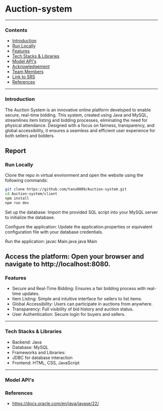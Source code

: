 # **Auction-system**

---
### **Contents**
- [Introduction](#Introduction)
- [Run Locally](#Run-Locally)
- [Features](#Features)
- [Tech Stacks & Libraries](#Tech-Stacks-&-Libraries)
- [Model API's](#Model-API's)
- [Acknowledgement](#Acknowledgement)
- [Team Members](#Team-Members)
- [Link to SRS](#Link-to-SRS)
- [References](#References)

---
### **Introduction**

The Auction System is an innovative online platform developed to enable secure, real-time bidding. This system, created using Java and MySQL, streamlines item listing and bidding processes, eliminating the need for physical attendance. Designed with a focus on fairness, transparency, and global accessibility, it ensures a seamless and efficient user experience for both sellers and bidders.

Report
---
### **Run Locally**
Clone the repo in virtual environment and open the website using the following commands:
```bash
git clone https://github.com/tanu0009/Auction-system.git
cd Auction-system/client
npm install
npm run dev
```
Set up the database:
Import the provided SQL script into your MySQL server to initialize the database.

Configure the application:
Update the application.properties or equivalent configuration file with your database credentials.

Run the application:
javac Main.java
java Main

Access the platform:
Open your browser and navigate to http://localhost:8080.
---

### **Features**
- Secure and Real-Time Bidding: Ensures a fair bidding process with real-time updates.
- Item Listing: Simple and intuitive interface for sellers to list items.
- Global Accessibility: Users can participate in auctions from anywhere.
- Transparency: Full visibility of bid history and auction status.
- User Authentication: Secure login for buyers and sellers.

---

### **Tech Stacks & Libraries**
- Backend: Java
- Database: MySQL
- Frameworks and Libraries:
- JDBC for database interaction
- Frontend: HTML, CSS, JavaScript

---
### **Model API's** 


### **References**
- https://docs.oracle.com/en/java/javase/22/
  


